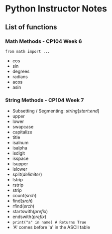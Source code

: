 # Python Instructor Notes

## List of functions

### Math Methods - CP104 Week 6
`from math import ...`
* cos
* sin
* degrees
* radians
* acos
* asin

### String Methods - CP104 Week 7

* Subsetting / Segmenting: _string_[_start_:_end_]
* upper
* lower
* swapcase
* capitalize
* title
* isalnum
* isalpha
* isdigit
* isspace
* isupper
* islower
* split(_delimiter_)
* lstrip
* rstrip
* strip
* count(_srch_)
* find(_srch_)
* rfind(_srch_)
* startswith(_prefix_)
* endswith(_prefix_)
* `print("a" in name) # Returns True`
* 'A' comes before 'a' in the ASCII table
